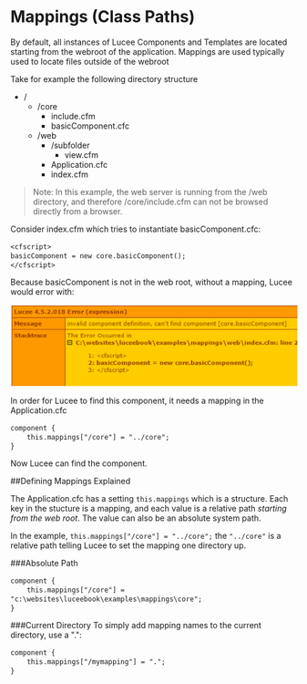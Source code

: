 # Mappings (Class Paths)

By default, all instances of Lucee Components and Templates are located starting from the webroot of the application. Mappings are used typically used to locate files outside of the webroot

Take for example the following directory structure

* /
  * /core
    * include.cfm
    * basicComponent.cfc
  * /web
    * /subfolder
      * view.cfm
    * Application.cfc
    * index.cfm
  

>Note: In this example, the web server is running from the /web directory, and therefore /core/include.cfm can not be browsed directly from a browser.

Consider index.cfm which tries to instantiate basicComponent.cfc:

```
<cfscript>
basicComponent = new core.basicComponent();
</cfscript>
```

Because basicComponent is not in the web root, without a mapping, Lucee would error with:

![](cant_find.png)


In order for Lucee to find this component, it needs a mapping in the Application.cfc

```
component {
	this.mappings["/core"] = "../core";	
}
```

Now Lucee can find the component.

##Defining Mappings Explained

The Application.cfc has a setting `this.mappings` which is a structure. Each key in the stucture is a mapping, and each value is a relative path *starting from the web root*. The value can also be an absolute system path.

In the example, `this.mappings["/core"] = "../core";` the `"../core"` is a relative path telling Lucee to set the mapping one directory up.

###Absolute Path
```
component {
	this.mappings["/core"] = "c:\websites\luceebook\examples\mappings\core";	
}
```

###Current Directory
To simply add mapping names to the current directory, use a ".":

```
component {
	this.mappings["/mymapping"] = ".";	
}
```


